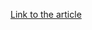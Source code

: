 [Link to the article](https://trendmicro.com/vinfo/us/security/news/cyber-attacks/operation-woolen-goldfish-when-kittens-go-phishing)
